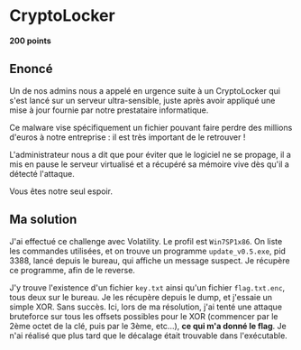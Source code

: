 # CryptoLocker

**200 points**

## Enoncé

Un de nos admins nous a appelé en urgence suite à un CryptoLocker qui s'est lancé sur un serveur ultra-sensible, juste après avoir appliqué une mise à jour fournie par notre prestataire informatique.

Ce malware vise spécifiquement un fichier pouvant faire perdre des millions d'euros à notre entreprise : il est très important de le retrouver !

L'administrateur nous a dit que pour éviter que le logiciel ne se propage, il a mis en pause le serveur virtualisé et a récupéré sa mémoire vive dès qu'il a détecté l'attaque.

Vous êtes notre seul espoir.

## Ma solution

J'ai effectué ce challenge avec Volatility. Le profil est `Win7SP1x86`. On liste les commandes utilisées, et on trouve un programme `update_v0.5.exe`, pid 3388, lancé depuis le bureau, qui affiche un message suspect.
Je récupère ce programme, afin de le reverse.

J'y trouve l'existence d'un fichier `key.txt` ainsi qu'un fichier `flag.txt.enc`, tous deux sur le bureau. Je les récupère depuis le dump, et j'essaie un simple XOR. Sans succès. Ici, lors de ma résolution, j'ai tenté une attaque bruteforce sur tous les offsets possibles pour le XOR (commencer par le 2ème octet de la clé, puis par le 3ème, etc...), **ce qui m'a donné le flag**. Je n'ai réalisé que plus tard que le décalage était trouvable dans l'exécutable.
